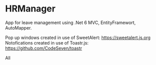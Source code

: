 # HRManager
App for leave management using
.Net 6 MVC, EntityFramewort, AutoMapper.

Pop up windows created in use of SweetAlert:
https://sweetalert.js.org
Notofications created in use of Toastr.js:
https://github.com/CodeSeven/toastr

All 

